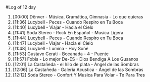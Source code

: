 #Log of 12 day

1. [00:00] Dënver - Música, Gramática, Gimnasia - Lo que quieras
1. [11:36] Lucybell - Peces - Cuando Respiro en Tu Boca
1. [11:40] Lucybell - Viajar - Hacia el Cielo
1. [11:41] Soda Stereo - Rock En Español - Musica Ligera
1. [11:44] Lucybell - Peces - Cuando Respiro en Tu Boca
1. [11:47] Lucybell - Viajar - Hacia el Cielo
1. [11:48] Lucybell - Lumina - Hoy Soñé
1. [11:53] Gustavo Cerati - Bocanada - 4 - Puente
1. [11:57] Fobia - Lo mejor De-ES - Dios Bendiga A Los Gusanos
1. [12:01] La Castañeda - el hilo de plata - Ángel de las Sombras
1. [12:06] La Castañeda - Galeria Acustica - Ángel de las Sombras
1. [12:12] Soda Stereo - Confort Y Musica Para Volar - Te Para Tres
